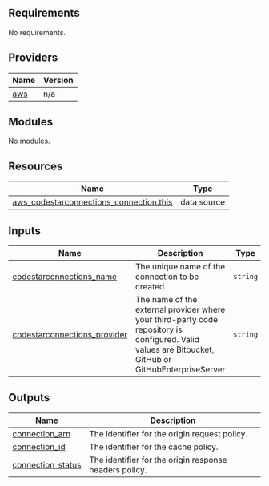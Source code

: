 ## Requirements

No requirements.

## Providers

| Name | Version |
|------|---------|
| <a name="provider_aws"></a> [aws](#provider\_aws) | n/a |

## Modules

No modules.

## Resources

| Name | Type |
|------|------|
| [aws_codestarconnections_connection.this](https://registry.terraform.io/providers/hashicorp/aws/latest/docs/data-sources/codestarconnections_connection) | data source |

## Inputs

| Name | Description | Type | Default | Required |
|------|-------------|------|---------|:--------:|
| <a name="input_codestarconnections_name"></a> [codestarconnections\_name](#input\_codestarconnections\_name) | The unique name of the connection to be created | `string` | `"Managed-CachingDisabled"` | no |
| <a name="input_codestarconnections_provider"></a> [codestarconnections\_provider](#input\_codestarconnections\_provider) | The name of the external provider where your third-party code repository is configured. Valid values are Bitbucket, GitHub or GitHubEnterpriseServer | `string` | `"Github"` | no |

## Outputs

| Name | Description |
|------|-------------|
| <a name="output_connection_arn"></a> [connection\_arn](#output\_connection\_arn) | The identifier for the origin request policy. |
| <a name="output_connection_id"></a> [connection\_id](#output\_connection\_id) | The identifier for the cache policy. |
| <a name="output_connection_status"></a> [connection\_status](#output\_connection\_status) | The identifier for the origin response headers policy. |
